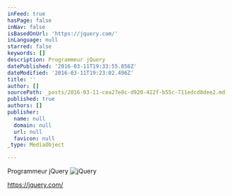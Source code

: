 ```yaml
---
inFeed: true
hasPage: false
inNav: false
isBasedOnUrl: 'https://jquery.com/'
inLanguage: null
starred: false
keywords: []
description: Programmeur jQuery
datePublished: '2016-03-11T19:33:55.856Z'
dateModified: '2016-03-11T19:23:02.496Z'
title: ''
author: []
sourcePath: _posts/2016-03-11-cea27e8c-d920-422f-b55c-711edcd8dee2.md
published: true
authors: []
publisher:
  name: null
  domain: null
  url: null
  favicon: null
_type: MediaObject

---
```

Programmeur jQuery
![jQuery](https://the-grid-user-content.s3-us-west-2.amazonaws.com/39a47050-05f5-4e3e-b2f6-e24f61144c80.png)

https://jquery.com/